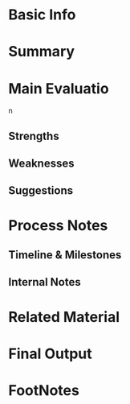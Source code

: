 
# Basic Info


# Summary


# Main Evaluatio
n
## Strengths


## Weaknesses


## Suggestions


# Process Notes
## Timeline & Milestones


## Internal Notes


# Related Material


# Final Output


# FootNotes

